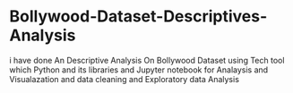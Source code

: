 # Bollywood-Dataset-Descriptives-Analysis
 i have done An Descriptive Analysis On Bollywood Dataset  using Tech tool which Python and its libraries and Jupyter notebook for Analaysis and  Visualazation and data cleaning and Exploratory data Analysis
